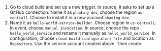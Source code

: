 1. Go to cloud build and set up a new trigger. In source, it asks to set up a GitHub connection. Name it as `phading-dev`, choose the region `us-central1`. Choose to install it in a new account `phading-dev`.
1. Name it as `hello-world-service-builder`. Choose region in `us-central1`. In event, choose `manual invocation`.  In source, choose the repo `hello_world_service` and rename it manually as `hello_world_service`. In configuration, choose `cloud build configuration file` and location as `Repository`. Use the service account created above. Then create.
